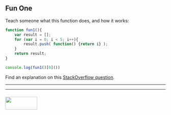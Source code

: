 ## Fun One

Teach someone what this function does, and how it works:

```js
function fun1(){
    var result = [];
    for (var i = 0; i < 5; i++){
        result.push( function() {return i} );
    }
    return result;
}

console.log(fun1()[0]()) 
```

Find an explanation on this [StackOverflow question](https://stackoverflow.com/questions/9069614/javascript-puzzle-scope).

___
___
### <a href="http://elewa.education/blog" target="_blank"><img src="https://user-images.githubusercontent.com/18554853/34921062-506450ae-f97d-11e7-875f-6feeb26ad72d.png" width="100" height="40"/></a>